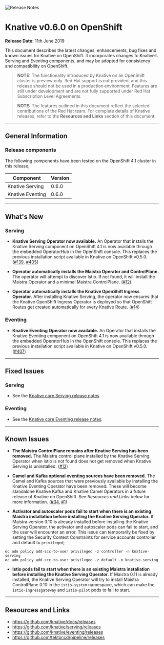 <!--please copy and paste this template into your vXXX folder for the current release and modify there. Do NOT edit this template)-->

![Release Notes](https://github.com/openshift-knative/docs/blob/master/images/release-notes-banner.png)

# Knative v0.6.0 on OpenShift  

**Release Date:** 11th June 2019

This document describes the latest changes, enhancements, bug fixes and known issues for Knative on OpenShift. It incorporates changes to Knative’s Serving and Eventing components, and may be adopted for consistency and compatibility on OpenShift.

>**NOTE:** The functionality introduced by Knative on an OpenShift cluster is preview only. Red Hat support is not provided, and this release should not be used in a production environment. Features are still under development and are not fully supported under Red Hat Subscription Level Agreements.

>**NOTE:** The features outlined in this document reflect the selected contributions of the Red Hat team. For complete details of Knative releases, refer to the **Resources and Links** section of this document.
-------------

## General Information

### Release components
The following components have been tested on the OpenShift 4.1 cluster in this release;


|Component|Version|
|---------|-------|
| Knative Serving | 0.6.0 |
| Knative Eventing | 0.6.0 |

----------------

## What's New
### Serving
- **Knative Serving Operator now available.** An Operator that installs the Knative Serving component on OpenShift 4.1 is now available through the embedded OperatorHub in the  OpenShift console. This replaces the previous installation script available in Knative on OpenShift v0.5.0. ([#139](https://github.com/openshift/knative-serving/pull/139), [#405](https://github.com/operator-framework/community-operators/pull/405))

- **Operator automatically installs the Maistra Operator and ControlPlane.** The operator will attempt to discover Istio. If not found, it will install the Maistra Operator and a minimal Maistra ControlPlane. ([#12](https://github.com/openshift-knative/knative-serving-operator/pull/12))

- **Operator automatically installs the Knative OpenShift Ingress Operator.** After installing Knative Serving, the operator now ensures that the Knative OpenShift Ingress Operator is deployed so that OpenShift Routes get created automatically for every Knative Route. ([#14](https://github.com/openshift-knative/knative-serving-operator/pull/14))

### Eventing

- **Knative Eventing Operator now available.** An Operator that installs the Knative Eventing component on OpenShift 4.1 is now available through the embedded OperatorHub in the  OpenShift console. This replaces the previous installation script available in Knative on OpenShift v0.5.0. ([#407](https://github.com/operator-framework/community-operators/pull/407))

-------------

## Fixed Issues

### Serving
- See the [Knative core Serving release notes](https://github.com/knative/serving/releases).

### Eventing
- See the [Knative core Eventing release notes](https://github.com/knative/eventing/releases).

-------------

## Known Issues
- **The Maistra ControlPlane remains after Knative Serving has been removed.** The Maistra control plane installed by the Knative Serving Operator when Istio is not found does not get removed when Knative Serving is uninstalled. ([#12](https://github.com/openshift-knative/knative-serving-operator/pull/12))

- **Camel and Kafka optional eventing sources have been removed.** The Camel and Kafka sources that were previously available by installing the Knative Eventing Operator have been removed. These will become standalone Knative Kafka and Knative Camel Operators in a future release of Knative on OpenShift. See *Resources and Links* below for more information. ([#34](https://github.com/openshift-knative/knative-eventing-operator/pull/34), [#1](https://github.com/openshift-knative/knative-kafka-operator/pull/1))

- **Activator and autoscaler pods fail to start when there is an existing Maistra installation before installing the Knative Serving Operator.** If Maistra version 0.10 is already installed before installing the Knative Serving Operator, the activator and autoscaler pods can fail to start, and the user will encounter an error. This issue can temporarily be fixed by setting the Security Context Constraints for service accounts controller and default to `privileged`;
```
oc adm policy add-scc-to-user privileged -z controller -n knative-serving
oc adm policy add-scc-to-user privileged -z default -n knative-serving
```
- **Istio pods fail to start when there is an existing Maistra installation before installing the Knative Serving Operator.** If Maistra 0.11 is already installed, the Knative Serving Operator will try to install Maistra ControlPlane 0.10 in the `istio-system` namespace, which can make the `istio-ingressgateway` and `istio-pilot` pods to fail to start.

-------------

## Resources and Links

- https://github.com/knative/docs/releases
- https://github.com/knative/serving/releases
- https://github.com/knative/eventing/releases
- https://github.com/tektoncd/pipeline/releases
